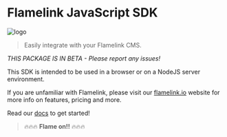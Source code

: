 # Flamelink JavaScript SDK

![logo](https://raw.githubusercontent.com/flamelink/flamelink/master/docs/_assets/icon.svg?sanitize=true)

> Easily integrate with your Flamelink CMS.

*THIS PACKAGE IS IN BETA - Please report any issues!*

This SDK is intended to be used in a browser or on a NodeJS server environment.

If you are unfamiliar with Flamelink, please visit our [flamelink.io](https://www.flamelink.io/) website for more info on features, pricing and more.

Read our [docs](https://flamelink.github.io/flamelink) to get started!

> 🔥🔥🔥 **Flame on!!** 🔥🔥🔥
